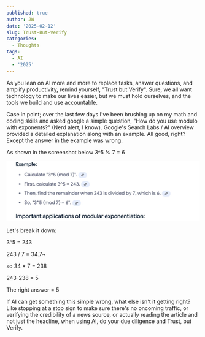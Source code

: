 ```yaml
---
published: true
author: JW
date: '2025-02-12'
slug: Trust-But-Verify
categories:
  - Thoughts
tags:
  - AI
  - '2025' 
---
```

As you lean on AI more and more to replace tasks, answer questions, and amplify productivity, remind yourself, "Trust but Verify". Sure, we all want technology to make our lives easier, but we must hold ourselves, and the tools we build and use accountable. 

Case in point; over the last few days I've been brushing up on my math and coding skills and asked google a simple question, "How do you use modulo with exponents?" (Nerd alert, I know). Google's Search Labs / AI overview provided a detailed explanation along with an example. All good, right? Except the answer in the example was wrong. 

As shown in the screenshot below
3^5 % 7 = 6

![chatgpt prompt](/img/chatgpt.jpeg)

Let's break it down:

3^5 = 243

243 / 7 = 34.7~ 

so 34 * 7 = 238

243-238 = 5

The right answer = 5

If AI can get something this simple wrong, what else isn't it getting right? Like stopping at a stop sign to make sure there's no oncoming traffic, or verifying the credibility of a news source, or actually reading the article and not just the headline, when using AI, do your due diligence and Trust, but Verify.


